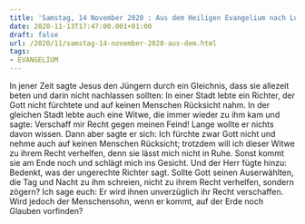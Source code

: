 ```yaml
---
title: 'Samstag, 14 November 2020 : Aus dem Heiligen Evangelium nach Lukas - Lk 18,1-8.'
date: 2020-11-13T17:47:00.001+01:00
draft: false
url: /2020/11/samstag-14-november-2020-aus-dem.html
tags: 
- EVANGELIUM
---
```


In jener Zeit sagte Jesus den Jüngern durch ein Gleichnis, dass sie allezeit beten und darin nicht nachlassen sollten: In einer Stadt lebte ein Richter, der Gott nicht fürchtete und auf keinen Menschen Rücksicht nahm. In der gleichen Stadt lebte auch eine Witwe, die immer wieder zu ihm kam und sagte: Verschaff mir Recht gegen meinen Feind! Lange wollte er nichts davon wissen. Dann aber sagte er sich: Ich fürchte zwar Gott nicht und nehme auch auf keinen Menschen Rücksicht; trotzdem will ich dieser Witwe zu ihrem Recht verhelfen, denn sie lässt mich nicht in Ruhe. Sonst kommt sie am Ende noch und schlägt mich ins Gesicht. Und der Herr fügte hinzu: Bedenkt, was der ungerechte Richter sagt. Sollte Gott seinen Auserwählten, die Tag und Nacht zu ihm schreien, nicht zu ihrem Recht verhelfen, sondern zögern? Ich sage euch: Er wird ihnen unverzüglich ihr Recht verschaffen. Wird jedoch der Menschensohn, wenn er kommt, auf der Erde noch Glauben vorfinden?